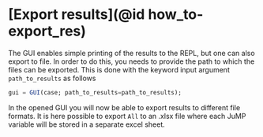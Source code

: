 # [Export results](@id how_to-export_res)

The GUI enables simple printing of the results to the REPL, but one can also export to file.
In order to do this, you needs to provide the path to which the files can be exported.
This is done with the keyword input argument `path_to_results` as follows

```julia
gui = GUI(case; path_to_results=path_to_results);
```

In the opened GUI you will now be able to export results to different file formats.
It is here possible to export `All` to an .xlsx file where each JuMP variable will be stored in a separate excel sheet.

